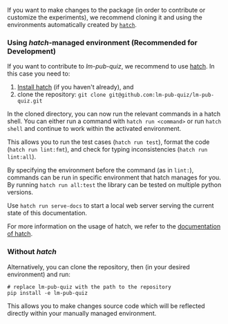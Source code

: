 If you want to make changes to the package (in order to contribute or customize the experiments),
we recommend cloning it and using the environments automatically created by [`hatch`](https://hatch.pypa.io).


### Using *hatch*-managed environment (Recommended for Development)

If you want to contribute to *lm-pub-quiz*, we recommend to use [hatch](https://hatch.pypa.io). In this case you need to:

1. [Install hatch](https://hatch.pypa.io/latest/install/#pipx) (if you haven't already), and
2. clone the repository: `git clone git@github.com:lm-pub-quiz/lm-pub-quiz.git`


In the cloned directory, you can now run the relevant commands in a hatch shell.
You can either run a command with `hatch run <command>` or run `hatch shell` and continue to work within the activated environment.

This allows you to run the test cases (`hatch run test`), format the code (`hatch run lint:fmt`), and check for typing inconsistencies (`hatch run lint:all`). 

By specifying the environment before the command (as in `lint:`), commands can be run in specific environment that hatch manages for you. By running `hatch run all:test` the library can be tested on multiple python versions.

Use `hatch run serve-docs` to start a local web server serving the current state of this documentation.

For more information on the usage of hatch, we refer to the [documentation of hatch](https://hatch.pypa.io/latest/).

### Without *hatch*

Alternatively, you can clone the repository, then (in your desired environment) and run:

```shell
# replace lm-pub-quiz with the path to the repository
pip install -e lm-pub-quiz
```

This allows you to make changes source code which will be reflected directly within your manually managed environment.



